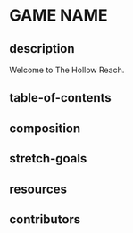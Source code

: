 # GAME NAME

## description

Welcome to The Hollow Reach. 



## table-of-contents

## composition

## stretch-goals

## resources

## contributors